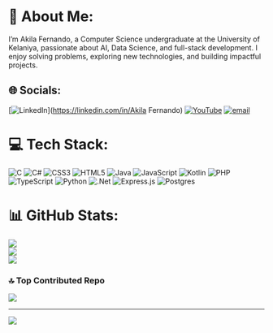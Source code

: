 # 💫 About Me:
I’m Akila Fernando, a Computer Science undergraduate at the University of Kelaniya, passionate about AI, Data Science, and full-stack development. I enjoy solving problems, exploring new technologies, and building impactful projects.


## 🌐 Socials:
[![LinkedIn](https://img.shields.io/badge/LinkedIn-%230077B5.svg?logo=linkedin&logoColor=white)](https://linkedin.com/in/Akila Fernando) [![YouTube](https://img.shields.io/badge/YouTube-%23FF0000.svg?logo=YouTube&logoColor=white)](https://youtube.com/@@akilafernando9624) [![email](https://img.shields.io/badge/Email-D14836?logo=gmail&logoColor=white)](mailto:akilafernando196@gmail.com) 

# 💻 Tech Stack:
![C](https://img.shields.io/badge/c-%2300599C.svg?style=flat&logo=c&logoColor=white) ![C#](https://img.shields.io/badge/c%23-%23239120.svg?style=flat&logo=csharp&logoColor=white) ![CSS3](https://img.shields.io/badge/css3-%231572B6.svg?style=flat&logo=css3&logoColor=white) ![HTML5](https://img.shields.io/badge/html5-%23E34F26.svg?style=flat&logo=html5&logoColor=white) ![Java](https://img.shields.io/badge/java-%23ED8B00.svg?style=flat&logo=openjdk&logoColor=white) ![JavaScript](https://img.shields.io/badge/javascript-%23323330.svg?style=flat&logo=javascript&logoColor=%23F7DF1E) ![Kotlin](https://img.shields.io/badge/kotlin-%237F52FF.svg?style=flat&logo=kotlin&logoColor=white) ![PHP](https://img.shields.io/badge/php-%23777BB4.svg?style=flat&logo=php&logoColor=white) ![TypeScript](https://img.shields.io/badge/typescript-%23007ACC.svg?style=flat&logo=typescript&logoColor=white) ![Python](https://img.shields.io/badge/python-3670A0?style=flat&logo=python&logoColor=ffdd54) ![.Net](https://img.shields.io/badge/.NET-5C2D91?style=flat&logo=.net&logoColor=white) ![Express.js](https://img.shields.io/badge/express.js-%23404d59.svg?style=flat&logo=express&logoColor=%2361DAFB) ![Postgres](https://img.shields.io/badge/postgres-%23316192.svg?style=flat&logo=postgresql&logoColor=white)
# 📊 GitHub Stats:
![](https://github-readme-stats.vercel.app/api?username=Akila-Fdo&theme=blueberry&hide_border=false&include_all_commits=true&count_private=true)<br/>
![](https://nirzak-streak-stats.vercel.app/?user=Akila-Fdo&theme=blueberry&hide_border=false)<br/>
![](https://github-readme-stats.vercel.app/api/top-langs/?username=Akila-Fdo&theme=blueberry&hide_border=false&include_all_commits=true&count_private=true&layout=compact)

### 🔝 Top Contributed Repo
![](https://github-contributor-stats.vercel.app/api?username=Akila-Fdo&limit=5&theme=dark&combine_all_yearly_contributions=true)

---
[![](https://visitcount.itsvg.in/api?id=Akila-Fdo&icon=0&color=1)](https://visitcount.itsvg.in)

<!-- Proudly created with GPRM ( https://gprm.itsvg.in ) -->
